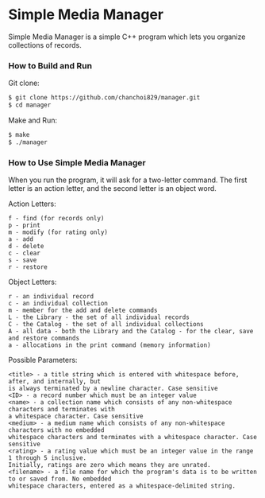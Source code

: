 # Simple Media Manager
Simple Media Manager is a simple C++ program which lets you organize collections of records.
### How to Build and Run
Git clone:
```bash
$ git clone https://github.com/chanchoi829/manager.git
$ cd manager
```

Make and Run:
```bash
$ make
$ ./manager
```

### How to Use Simple Media Manager
When you run the program, it will ask for a two-letter command.
The first letter is an action letter, and the second letter is an object word. 

Action Letters:
```
f - find (for records only)
p - print
m - modify (for rating only)
a - add
d - delete
c - clear
s - save
r - restore
```

Object Letters:
```
r - an individual record
c - an individual collection
m - member for the add and delete commands
L - the Library - the set of all individual records
C - the Catalog - the set of all individual collections
A - all data - both the Library and the Catalog - for the clear, save and restore commands
a - allocations in the print command (memory information)
```

Possible Parameters:
```
<title> - a title string which is entered with whitespace before, after, and internally, but
is always terminated by a newline character. Case sensitive
<ID> - a record number which must be an integer value
<name> - a collection name which consists of any non-whitespace characters and terminates with
a whitespace character. Case sensitive
<medium> - a medium name which consists of any non-whitespace characters with no embedded 
whitespace characters and terminates with a whitespace character. Case sensitive
<rating> - a rating value which must be an integer value in the range 1 through 5 inclusive.
Initially, ratings are zero which means they are unrated.
<filename> - a file name for which the program's data is to be written to or saved from. No embedded
whitespace characters, entered as a whitespace-delimited string.
```


